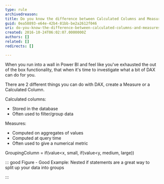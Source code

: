 ```yaml
---
type: rule
archivedreason: 
title: Do you know the difference between Calculated Columns and Measures in Power BI?
guid: 0ea58893-e64e-42b4-81bb-be2a2612f046
uri: do-you-know-the-difference-between-calculated-columns-and-measures-in-power-bi
created: 2016-10-24T06:02:07.0000000Z
authors: []
related: []
redirects: []

---
```


When you run into a wall in Power BI and feel like you've exhausted the out of the box functionality, that when it's time to investigate what a bit of DAX can do for you. 

<!--endintro-->

There are 2 different things you can do with DAX, create a Measure or a Calculated Column.

Calculated columns:

* Stored in the database
* Often used to filter/group data




Measures:



* Computed on aggregates of values
* Computed at query time
* Often used to give a numerical metric





GroupingColumn = if(value&lt;x, small, if(value&lt;y, medium, large))

::: good
Figure - Good Example: Nested if statements are a great way to split up your data into groups

:::
